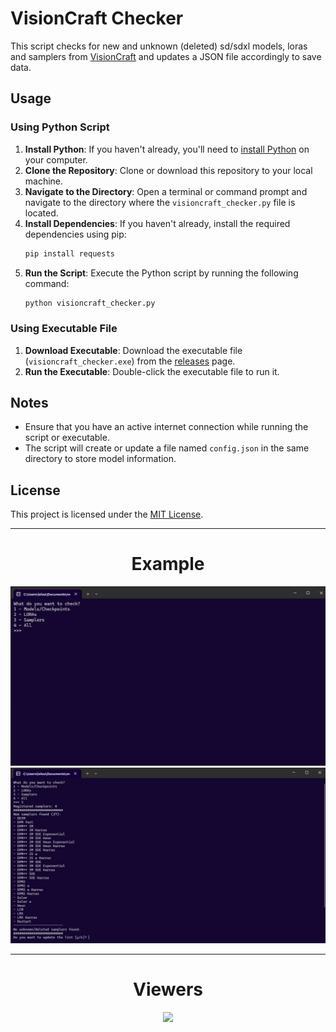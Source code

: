# VisionCraft Checker

This script checks for new and unknown (deleted) sd/sdxl models, loras and samplers from [VisionCraft](https://t.me/visioncraft_channel) and updates a JSON file accordingly to save data.

## Usage

### Using Python Script

1. **Install Python**: If you haven't already, you'll need to [install Python](https://www.python.org/downloads/) on your computer.
2. **Clone the Repository**: Clone or download this repository to your local machine.
3. **Navigate to the Directory**: Open a terminal or command prompt and navigate to the directory where the `visioncraft_checker.py` file is located.
4. **Install Dependencies**: If you haven't already, install the required dependencies using pip:
    ```bash
    pip install requests
    ```
5. **Run the Script**: Execute the Python script by running the following command:
    ```bash
    python visioncraft_checker.py
    ```

### Using Executable File

1. **Download Executable**: Download the executable file (`visioncraft_checker.exe`) from the [releases](https://github.com/popcord/VisionCraft-Models-Checker/releases/) page.
2. **Run the Executable**: Double-click the executable file to run it.

## Notes

- Ensure that you have an active internet connection while running the script or executable.
- The script will create or update a file named `config.json` in the same directory to store model information.

## License

This project is licensed under the [MIT License](LICENSE).

---
<div align="center">
  <h1>Example</h1>
  <img src="https://raw.githubusercontent.com/popcord/VisionCraft-Checker/v1.1/image/screen1.png" />
  <img src="https://raw.githubusercontent.com/popcord/VisionCraft-Checker/v1.1/image/screen2.png" />
</div>

---
<div align="center">
  <h1>Viewers</h1>
  <img src="https://profile-counter.glitch.me/VisionCraft-Checker/count.svg" />
</div>
